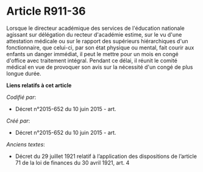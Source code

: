 # Article R911-36

Lorsque le directeur académique des services de l'éducation nationale agissant sur délégation du recteur d'académie estime,
sur le vu d'une attestation médicale ou sur le rapport des supérieurs hiérarchiques d'un fonctionnaire, que celui-ci, par son
état physique ou mental, fait courir aux enfants un danger immédiat, il peut le mettre pour un mois en congé d'office avec
traitement intégral. Pendant ce délai, il réunit le comité médical en vue de provoquer son avis sur la nécessité d'un congé
de plus longue durée.

**Liens relatifs à cet article**

_Codifié par_:

  - Décret n°2015-652 du 10 juin 2015 - art.

_Créé par_:

  - Décret n°2015-652 du 10 juin 2015 - art.

_Anciens textes_:

  - Décret du 29 juillet 1921 relatif à l’application des dispositions de l’article 71 de la loi de finances du 30 avril 1921,  art. 4
